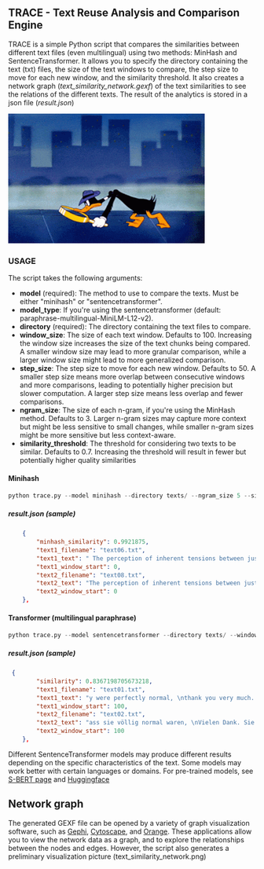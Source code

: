 ## TRACE - Text Reuse Analysis and Comparison Engine


TRACE is a simple Python script that compares the similarities between different text files (even multilingual) using two methods: MinHash and SentenceTransformer. It allows you to specify the directory containing the text (txt) files, the size of the text windows to compare, the step size to move for each new window, and the similarity threshold. It also creates a network graph (_text_similarity_network.gexf_) of the text similarities to see the relations of the different texts. The result of the analytics is stored in a json file (_result.json_)

<img src="daffy-trace.gif" width="400" />


### USAGE

The script takes the following arguments:

- **model** (required): The method to use to compare the texts. Must be either "minihash" or "sentencetransformer".
- **model_type**: If you're using the sentencetransformer (default: paraphrase-multilingual-MiniLM-L12-v2).
- **directory** (required): The directory containing the text files to compare.
- **window_size**: The size of each text window. Defaults to 100. Increasing the window size increases the size of the text chunks being compared. A smaller window size may lead to more granular comparison, while a larger window size might lead to more generalized comparison.
- **step_size**: The step size to move for each new window. Defaults to 50.  A smaller step size means more overlap between consecutive windows and more comparisons, leading to potentially higher precision but slower computation. A larger step size means less overlap and fewer comparisons.
- **ngram_size**: The size of each n-gram, if you're using the MinHash method. Defaults to 3. Larger n-gram sizes may capture more context but might be less sensitive to small changes, while smaller n-gram sizes might be more sensitive but less context-aware.
- **similarity_threshold**: The threshold for considering two texts to be similar. Defaults to 0.7. 
Increasing the threshold will result in fewer but potentially higher quality similarities

#### Minihash
```python
python trace.py --model minihash --directory texts/ --ngram_size 5 --similarity_threshold 0.8
```
##### result.json (sample)
```json
    {
        "minhash_similarity": 0.9921875,
        "text1_filename": "text06.txt",
        "text1_text": " The perception of inherent tensions between justice and injustice (or the disproportion of good and",
        "text1_window_start": 0,
        "text2_filename": "text08.txt",
        "text2_text": "The perception of inherent tensions between justice and injustice (or the disproportion of good and ",
        "text2_window_start": 0
    },
```
#### Transformer (multilingual paraphrase)
```python
python trace.py --model sentencetransformer --directory texts/ --window_size 100 --step_size 100 --similarity_threshold=0.8
```
##### result.json (sample)
```json
 {
        "similarity": 0.8367198705673218,
        "text1_filename": "text01.txt",
        "text1_text": "y were perfectly normal, \nthank you very much. They were the last people you’d \nexpect to be involve",
        "text1_window_start": 100,
        "text2_filename": "text02.txt",
        "text2_text": "ass sie völlig normal waren, \nVielen Dank. Sie waren die letzten Menschen, von denen man \nin etwas S",
        "text2_window_start": 100
    },
```

Different SentenceTransformer models may produce different results depending on the specific characteristics of the text. Some models may work better with certain languages or domains. For pre-trained models, see [S-BERT page](https://www.sbert.net/docs/pretrained_models.html) and [Huggingface](https://huggingface.co/models?pipeline_tag=sentence-similarity&sort=trending)

## Network graph
The generated GEXF file can be opened by a variety of graph visualization software, such as [Gephi](https://gephi.org/), [Cytoscape](https://cytoscape.org/), and [Orange](https://orangedatamining.com/widget-catalog/networks/networkanalysis/). These applications allow you to view the network data as a graph, and to explore the relationships between the nodes and edges. However, the script also generates a preliminary visualization picture (text_similarity_network.png)
